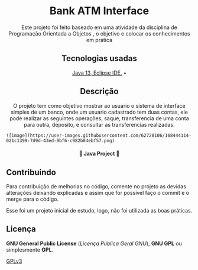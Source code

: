 <h1 align="center"> Bank ATM Interface </h1>
<p align="center">Este projeto foi feito baseado em uma atividade da disciplina de Programação Orientada a Objetos , o objetivo e colocar os conhecimentos em pratica </p>
<h2 align="center">Tecnologias usadas</h2>
<p align="center">
 <a href="#tecnologias">
 Java 13, Eclipse IDE.</a> • 
</p>

<h2 align="center"> Descrição </h2>
<p align="center">
 O projeto tem como objetivo mostrar ao usuario o sistema de interface simples de um banco, onde um usuario cadastrado tem duas contas,
  ele pode realizar as seguintes operações, saque, transferencia de uma conta para outra, deposito, e consultar as transferencias realizadas.
	
	![image](https://user-images.githubusercontent.com/62728106/168444114-021c1399-7d9d-43ed-9bf6-c982b04ebf57.png)


</p>

<h4 align="center"> 
	🚧  Java Project 🚀 
</h4>

## Contribuindo
 
Para contribuição de melhorias no código, comente no projeto as devidas alterações deixando explicadas e assim que for possível faço o commit e o merge para o código.
 
Esse foi um projeto inicial de estudo, logo, não foi utilizada as boas práticas.
 
## Licença
 
**GNU General Public License** (_Licença Pública Geral GNU_), **GNU GPL** ou simplesmente **GPL**.
 
[GPLv3](https://www.gnu.org/licenses/gpl-3.0.html) 
